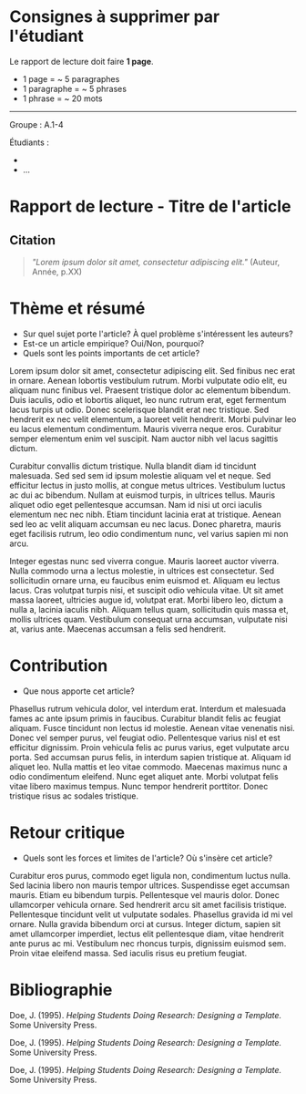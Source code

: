 # Consignes à supprimer par l'étudiant

Le rapport de lecture doit faire **1 page**.

- 1 page = ~ 5 paragraphes
- 1 paragraphe = ~ 5 phrases
- 1 phrase = ~ 20 mots

---
Groupe : A.1-4

Étudiants : 

- 
- ...

  
# Rapport de lecture - Titre de l'article

## Citation 

> *"Lorem ipsum dolor sit amet, consectetur adipiscing elit."* (Auteur, Année, p.XX)

# Thème et résumé

- Sur quel sujet porte l'article? À quel problème s'intéressent les auteurs?
- Est-ce un article empirique? Oui/Non, pourquoi?
- Quels sont les points importants de cet article?

Lorem ipsum dolor sit amet, consectetur adipiscing elit. Sed finibus nec erat in ornare. Aenean lobortis vestibulum rutrum. Morbi vulputate odio elit, eu aliquam nunc finibus vel. Praesent tristique dolor ac elementum bibendum. Duis iaculis, odio et lobortis aliquet, leo nunc rutrum erat, eget fermentum lacus turpis ut odio. Donec scelerisque blandit erat nec tristique. Sed hendrerit ex nec velit elementum, a laoreet velit hendrerit. Morbi pulvinar leo eu lacus elementum condimentum. Mauris viverra neque eros. Curabitur semper elementum enim vel suscipit. Nam auctor nibh vel lacus sagittis dictum.

Curabitur convallis dictum tristique. Nulla blandit diam id tincidunt malesuada. Sed sed sem id ipsum molestie aliquam vel et neque. Sed efficitur lectus in justo mollis, at congue metus ultrices. Vestibulum luctus ac dui ac bibendum. Nullam at euismod turpis, in ultrices tellus. Mauris aliquet odio eget pellentesque accumsan. Nam id nisi ut orci iaculis elementum nec nec nibh. Etiam tincidunt lacinia erat at tristique. Aenean sed leo ac velit aliquam accumsan eu nec lacus. Donec pharetra, mauris eget facilisis rutrum, leo odio condimentum nunc, vel varius sapien mi non arcu.

Integer egestas nunc sed viverra congue. Mauris laoreet auctor viverra. Nulla commodo urna a lectus molestie, in ultrices est consectetur. Sed sollicitudin ornare urna, eu faucibus enim euismod et. Aliquam eu lectus lacus. Cras volutpat turpis nisi, et suscipit odio vehicula vitae. Ut sit amet massa laoreet, ultricies augue id, volutpat erat. Morbi libero leo, dictum a nulla a, lacinia iaculis nibh. Aliquam tellus quam, sollicitudin quis massa et, mollis ultrices quam. Vestibulum consequat urna accumsan, vulputate nisi at, varius ante. Maecenas accumsan a felis sed hendrerit.

# Contribution

- Que nous apporte cet article?

Phasellus rutrum vehicula dolor, vel interdum erat. Interdum et malesuada fames ac ante ipsum primis in faucibus. Curabitur blandit felis ac feugiat aliquam. Fusce tincidunt non lectus id molestie. Aenean vitae venenatis nisi. Donec vel semper purus, vel feugiat odio. Pellentesque varius nisl et est efficitur dignissim. Proin vehicula felis ac purus varius, eget vulputate arcu porta. Sed accumsan purus felis, in interdum sapien tristique at. Aliquam id aliquet leo. Nulla mattis et leo vitae commodo. Maecenas maximus nunc a odio condimentum eleifend. Nunc eget aliquet ante. Morbi volutpat felis vitae libero maximus tempus. Nunc tempor hendrerit porttitor. Donec tristique risus ac sodales tristique.

# Retour critique

- Quels sont les forces et limites de l'article? Où s'insère cet article?

Curabitur eros purus, commodo eget ligula non, condimentum luctus nulla. Sed lacinia libero non mauris tempor ultrices. Suspendisse eget accumsan mauris. Etiam eu bibendum turpis. Pellentesque vel mauris dolor. Donec ullamcorper vehicula ornare. Sed hendrerit arcu sit amet facilisis tristique. Pellentesque tincidunt velit ut vulputate sodales. Phasellus gravida id mi vel ornare. Nulla gravida bibendum orci at cursus. Integer dictum, sapien sit amet ullamcorper imperdiet, lectus elit pellentesque diam, vitae hendrerit ante purus ac mi. Vestibulum nec rhoncus turpis, dignissim euismod sem. Proin vitae eleifend massa. Sed iaculis risus eu pretium feugiat.

# Bibliographie
Doe, J. (1995). *Helping Students Doing Research: Designing a Template.* Some University Press.

Doe, J. (1995). *Helping Students Doing Research: Designing a Template.* Some University Press.

Doe, J. (1995). *Helping Students Doing Research: Designing a Template.* Some University Press.

